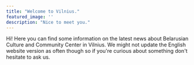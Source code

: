 ```yaml
---
title: "Welcome to Vilnius."
featured_image: ''
description: "Nice to meet you."
---
```

Hi! Here you can find some information on the latest news about Belarusian Culture and Community Center in Vilnius. We might not update the English website version as often though so if you're curious about something don't hesitate to ask us.